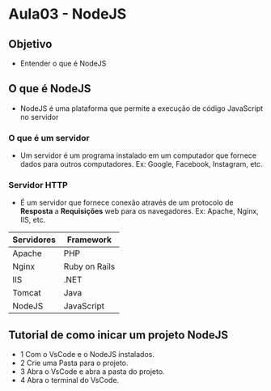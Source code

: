 # Aula03 - NodeJS
## Objetivo
- Entender o que é NodeJS

## O que é NodeJS
- NodeJS é uma plataforma que permite a execução de código JavaScript no servidor

### O que é um servidor
- Um servidor é um programa instalado em um computador que fornece dados para outros computadores. Ex: Google, Facebook, Instagram, etc.

### Servidor HTTP
- É um servidor que fornece conexão através de um protocolo de **Resposta** a **Requisições** web para os navegadores. Ex: Apache, Nginx, IIS, etc.

|Servidores|Framework|
|-|-|
|Apache|PHP|
|Nginx|Ruby on Rails|
|IIS|.NET|
|Tomcat|Java|
|NodeJS|JavaScript|

## Tutorial de como inicar um projeto NodeJS
- 1 Com o  VsCode e o NodeJS instalados.
- 2 Crie uma Pasta para o projeto.
- 3 Abra o VsCode e abra a pasta do projeto.
- 4 Abra o terminal do VsCode.